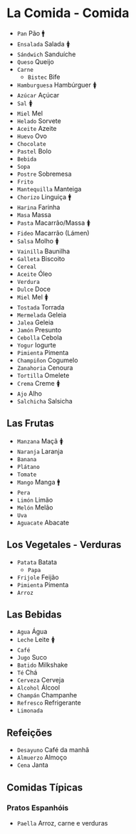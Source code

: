 # La Comida - Comida

-   `Pan` Pão 🚹
-   `Ensalada` Salada 🚺
-   `Sándwich` Sanduíche
-   `Queso` Queijo
-   `Carne`
    -   `Bistec` Bife
-   `Hamburguesa` Hambúrguer 🚺
-   `Azúcar` Açúcar
-   `Sal` 🚺
-   `Miel` Mel
-   `Helado` Sorvete
-   `Aceite` Azeite
-   `Huevo` Ovo
-   `Chocolate`
-   `Pastel` Bolo
-   `Bebida`
-   `Sopa`
-   `Postre` Sobremesa
-   `Frito`
-   `Mantequilla` Manteiga
-   `Chorizo` Linguiça 🚹
-   `Harina` Farinha
-   `Masa` Massa
-   `Pasta` Macarrão/Massa 🚺
-   `Fideo` Macarrão (Lámen)
-   `Salsa` Molho 🚺
-   `Vainilla` Baunilha
-   `Galleta` Biscoito
-   `Cereal`
-   `Aceite` Óleo
-   `Verdura`
-   `Dulce` Doce
-   `Miel` Mel 🚺
-   `Tostada` Torrada
-   `Mermelada` Geleia
-   `Jalea` Geleia
-   `Jamón` Presunto
-   `Cebolla` Cebola
-   `Yogur` Iogurte
-   `Pimienta` Pimenta
-   `Champiñon` Cogumelo
-   `Zanahoria` Cenoura
-   `Tortilla` Omelete
-   `Crema` Creme 🚺
-   `Ajo` Alho
-   `Salchicha` Salsicha

## Las Frutas

-   `Manzana` Maçã 🚺
-   `Naranja` Laranja
-   `Banana`
-   `Plátano`
-   `Tomate`
-   `Mango` Manga 🚹
-   `Pera`
-   `Limón` Limão
-   `Melón` Melão
-   `Uva`
-   `Aguacate` Abacate

## Los Vegetales - Verduras

-   `Patata` Batata
    -   `Papa`
-   `Frijole` Feijão
-   `Pimienta` Pimenta
-   `Arroz`

## Las Bebidas

-   `Agua` Água
-   `Leche` Leite 🚺
-   `Café`
-   `Jugo` Suco
-   `Batido` Milkshake
-   `Té` Chá
-   `Cerveza` Cerveja
-   `Alcohol` Álcool
-   `Champán` Champanhe
-   `Refresco` Refrigerante
-   `Limonada`

## Refeições

-   `Desayuno` Café da manhã
-   `Almuerzo` Almoço
-   `Cena` Janta

## Comidas Típicas

### Pratos Espanhóis

-   `Paella` Arroz, carne e verduras
